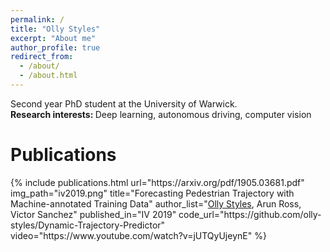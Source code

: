 ```yaml
---
permalink: /
title: "Olly Styles"
excerpt: "About me"
author_profile: true
redirect_from:
  - /about/
  - /about.html
---
```


Second year PhD student at the University of Warwick. <br>
<b> Research interests: </b> Deep learning, autonomous driving, computer vision

Publications
======
<table style="border: none">  
	{%  include publications.html
		url="https://arxiv.org/pdf/1905.03681.pdf"
		img_path="iv2019.png"
		title="Forecasting Pedestrian Trajectory with Machine-annotated Training Data"
		author_list="<u>Olly Styles</u>, Arun Ross, Victor Sanchez"
		published_in="IV 2019"
    code_url="https://github.com/olly-styles/Dynamic-Trajectory-Predictor"
    video="https://www.youtube.com/watch?v=jUTQyUjeynE"
	%}
</table>
